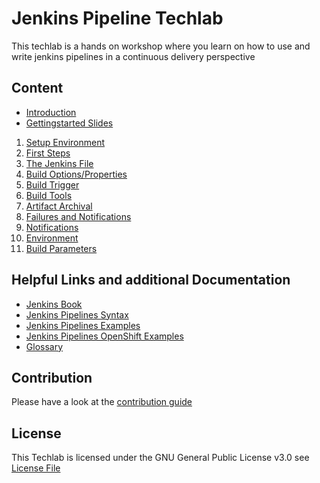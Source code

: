 # Jenkins Pipeline Techlab

This techlab is a hands on workshop where you learn on how to use and write jenkins pipelines in a continuous delivery perspective


## Content

- [Introduction](labs/00_introduction.md)
- [Gettingstarted Slides](https://puzzle.github.io/jenkins-techlab)

1. [Setup Environment](labs/01_setup.md)
1. [First Steps](labs/02_first_steps.md)
1. [The Jenkins File](labs/03_jenkinsfile.md)
1. [Build Options/Properties](labs/04_build_options.md)
1. [Build Trigger](labs/05_build_triggers.md)
1. [Build Tools](labs/06_tools.md)
1. [Artifact Archival](labs/07_artifacts.md)
1. [Failures and Notifications](labs/08_failures.md)
1. [Notifications](labs/08_notifications.md)
1. [Environment](labs/09_environment.md)
1. [Build Parameters](labs/10_parameters.md)


## Helpful Links and additional Documentation

- [Jenkins Book](https://jenkins.io/doc/book/)
- [Jenkins Pipelines Syntax](https://jenkins.io/doc/book/pipeline/syntax/)
- [Jenkins Pipelines Examples](https://jenkins.io/doc/pipeline/examples/)
- [Jenkins Pipelines OpenShift Examples](https://github.com/openshift/origin/tree/master/examples/jenkins/pipeline)
- [Glossary](https://jenkins.io/doc/book/glossary/)


## Contribution

Please have a look at the [contribution guide](CONTRIBUTING.md)

## License

This Techlab is licensed under the GNU General Public License v3.0 see [License File](LICENSE)